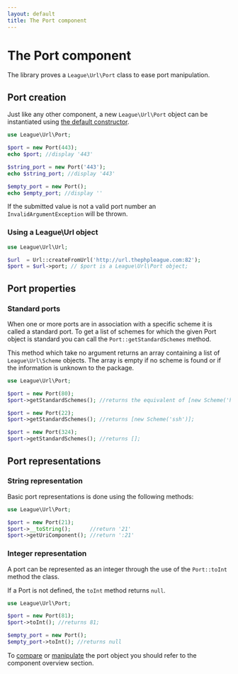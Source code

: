 ```yaml
---
layout: default
title: The Port component
---
```


# The Port component

The library proves a `League\Url\Port` class to ease port manipulation.

## Port creation

Just like any other component, a new `League\Url\Port` object can be instantiated using [the default constructor](/dev-master/components/overview/#component-instantation).

~~~php
use League\Url\Port;

$port = new Port(443);
echo $port; //display '443'

$string_port = new Port('443');
echo $string_port; //display '443'

$empty_port = new Port();
echo $empty_port; //display ''
~~~

<p class="message-warning">If the submitted value is not a valid port number an <code>InvalidArgumentException</code> will be thrown.</p>

### Using a League\Url object

~~~php
use League\Url\Url;

$url  = Url::createFromUrl('http://url.thephpleague.com:82');
$port = $url->port; // $port is a League\Url\Port object;
~~~

## Port properties

### Standard ports

When one or more ports are in association with a specific scheme it is called a standard port. To get a list of schemes for which the given Port object is standard you can call the `Port::getStandardSchemes` method.

This method which take no argument returns an array containing a list of `League\Url\Scheme` objects. The array is empty if no scheme is found or if the information is unknown to the package.

~~~php
use League\Url\Port;

$port = new Port(80);
$port->getStandardSchemes(); //returns the equivalent of [new Scheme('http'), new Scheme('ws')];

$port = new Port(22);
$port->getStandardSchemes(); //returns [new Scheme('ssh')];

$port = new Port(324);
$port->getStandardSchemes(); //returns [];
~~~

## Port representations

### String representation

Basic port representations is done using the following methods:

~~~php
use League\Url\Port;

$port = new Port(21);
$port->__toString();      //return '21'
$port->getUriComponent(); //return ':21'
~~~

### Integer representation

A port can be represented as an integer through the use of the `Port::toInt` method the class.

<p class="message-info">If a Port is not defined, the <code>toInt</code> method returns <code>null</code>.</p>

~~~php
use League\Url\Port;

$port = new Port(81);
$port->toInt(); //returns 81;

$empty_port = new Port();
$empty_port->toInt(); //returns null
~~~

To [compare](/dev-master/components/overview/#components-comparison) or [manipulate](/dev-master/components/overview/#components-modification) the port object you should refer to the component overview section.